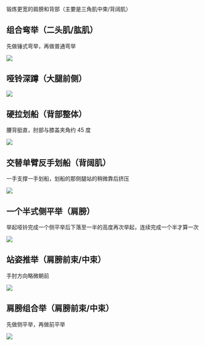 锻炼更宽的肩膀和背部（主要是三角肌中束/背阔肌）

## 组合弯举（二头肌/肱肌）

先做锤式弯举，再做普通弯举

![](https://cdn.jsdelivr.net/gh/fengstats/blogcdn@main/2024/%E5%93%91%E9%93%83%E8%AE%AD%E7%BB%83-%E7%BB%84%E5%90%88%E5%BC%AF%E4%B8%BE.png)

## 哑铃深蹲（大腿前侧）

![](https://cdn.jsdelivr.net/gh/fengstats/blogcdn@main/2024/%E5%93%91%E9%93%83%E8%AE%AD%E7%BB%83-%E5%93%91%E9%93%83%E6%B7%B1%E8%B9%B2.png)

## 硬拉划船（背部整体）

腰背挺直，肘部与膝盖夹角约 45 度

![](https://cdn.jsdelivr.net/gh/fengstats/blogcdn@main/2024/%E5%93%91%E9%93%83%E8%AE%AD%E7%BB%83-%E7%A1%AC%E6%8B%89%E5%88%92%E8%88%B9.png)

## 交替单臂反手划船（背阔肌）

一手支撑一手划船，划船的那侧腿站的稍微靠后挤压

![](https://cdn.jsdelivr.net/gh/fengstats/blogcdn@main/2024/%E5%93%91%E9%93%83%E8%AE%AD%E7%BB%83-%E4%BA%A4%E6%9B%BF%E5%8D%95%E8%87%82%E5%8F%8D%E6%89%8B%E5%88%92%E8%88%B9.png)

## 一个半式侧平举（肩膀）

举起哑铃完成一个侧平举后下落至一半的高度再次举起，连续完成一个半才算一次

![](https://cdn.jsdelivr.net/gh/fengstats/blogcdn@main/2024/%E5%93%91%E9%93%83%E8%AE%AD%E7%BB%83-%E4%B8%80%E4%B8%AA%E5%8D%8A%E5%BC%8F%E4%BE%A7%E5%B9%B3%E4%B8%BE.png)

## 站姿推举（肩膀前束/中束）

手肘方向略微朝前

![](https://cdn.jsdelivr.net/gh/fengstats/blogcdn@main/2024/%E5%93%91%E9%93%83%E8%AE%AD%E7%BB%83-%E7%AB%99%E5%A7%BF%E6%8E%A8%E4%B8%BE.png)

## 肩膀组合举（肩膀前束/中束）

先做侧平举，再做前平举

![](https://cdn.jsdelivr.net/gh/fengstats/blogcdn@main/2024/%E5%93%91%E9%93%83%E8%AE%AD%E7%BB%83-%E8%82%A9%E8%86%80%E7%BB%84%E5%90%88%E4%B8%BE.png)
